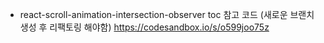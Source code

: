 - react-scroll-animation-intersection-observer
toc 참고 코드 (새로운 브랜치 생성 후 리팩토링 해야함)
https://codesandbox.io/s/o599joo75z